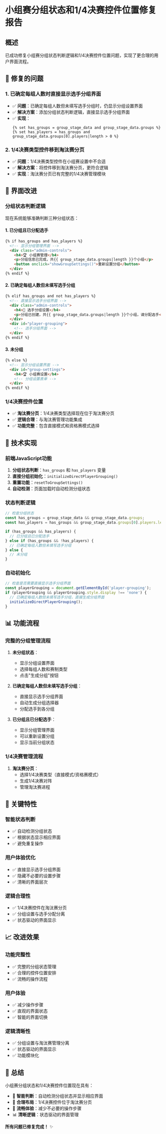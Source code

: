 # 小组赛分组状态和1/4决赛控件位置修复报告

## 概述
已成功修复小组赛分组状态判断逻辑和1/4决赛控件位置问题，实现了更合理的用户界面流程。

## 🔧 修复的问题

### 1. 已确定每组人数时直接显示选手分组界面
- ✅ **问题**：已确定每组人数但未填写选手分组时，仍显示分组设置界面
- ✅ **解决方案**：添加分组状态判断逻辑，直接显示选手分组界面
- ✅ **实现**：
  ```jinja2
  {% set has_groups = group_stage_data and group_stage_data.groups %}
  {% set has_players = has_groups and group_stage_data.groups[0].players|length > 0 %}
  ```

### 2. 1/4决赛类型控件移到淘汰赛分页
- ✅ **问题**：1/4决赛类型控件在小组赛设置中不合适
- ✅ **解决方案**：将控件移到淘汰赛分页，更符合逻辑
- ✅ **实现**：淘汰赛分页已有完整的1/4决赛管理模块

## 🎨 界面改进

### 分组状态判断逻辑
现在系统能够准确判断三种分组状态：

#### 1. 已分组且已分配选手
```html
{% if has_groups and has_players %}
  <!-- 显示分组管理界面 -->
  <div class="admin-controls">
    <h4>🏆 小组赛管理</h4>
    <p>分组信息已完成，共{{ group_stage_data.groups|length }}个小组</p>
    <button onclick="showGroupSettings()">重新设置分组</button>
  </div>
{% endif %}
```

#### 2. 已确定每组人数但未填写选手分组
```html
{% elif has_groups and not has_players %}
  <!-- 直接显示选手分组界面 -->
  <div class="admin-controls">
    <h4>👥 选手分组设置</h4>
    <p>分组已创建，共{{ group_stage_data.groups|length }}个小组，请分配选手</p>
  </div>
  <div id="player-grouping">
    <!-- 选手分组界面 -->
  </div>
{% endif %}
```

#### 3. 未分组
```html
{% else %}
  <!-- 显示分组设置界面 -->
  <div id="group-settings">
    <h4>🏆 小组赛设置</h4>
    <!-- 分组设置表单 -->
  </div>
{% endif %}
```

### 1/4决赛控件位置
- ✅ **淘汰赛分页**：1/4决赛类型选择现在位于淘汰赛分页
- ✅ **逻辑合理**：与淘汰赛管理功能集成
- ✅ **功能完整**：包含直接模式和资格赛模式选择

## 🔧 技术实现

### 前端JavaScript功能
1. **分组状态判断**：`has_groups` 和 `has_players` 变量
2. **直接分组初始化**：`initializeDirectPlayerGrouping()`
3. **重置功能**：`resetToGroupSettings()`
4. **自动检测**：页面加载时自动检测分组状态

### 状态判断逻辑
```javascript
// 检查分组状态
const has_groups = group_stage_data && group_stage_data.groups;
const has_players = has_groups && group_stage_data.groups[0].players.length > 0;

if (has_groups && has_players) {
  // 已分组且已分配选手
} else if (has_groups && !has_players) {
  // 已确定每组人数但未填写选手分组
} else {
  // 未分组
}
```

### 自动初始化
```javascript
// 检查是否需要直接显示选手分组界面
const playerGrouping = document.getElementById('player-grouping');
if (playerGrouping && playerGrouping.style.display !== 'none') {
  // 已确定每组人数但未填写选手分组，直接生成分组界面
  initializeDirectPlayerGrouping();
}
```

## 📊 功能流程

### 完整的分组管理流程
1. **未分组状态**：
   - 显示分组设置界面
   - 选择每组人数和赛制类型
   - 点击"生成分组"按钮

2. **已确定每组人数但未填写选手分组**：
   - 直接显示选手分组界面
   - 自动生成分组选择器
   - 分配选手到各分组

3. **已分组且已分配选手**：
   - 显示分组管理界面
   - 可以重新设置分组
   - 显示当前分组状态

### 1/4决赛管理流程
1. **淘汰赛分页**：
   - 选择1/4决赛类型（直接模式/资格赛模式）
   - 生成1/4决赛对阵
   - 管理淘汰赛进程

## 🎯 关键特性

### 智能状态判断
- ✅ 自动检测分组状态
- ✅ 根据状态显示相应界面
- ✅ 避免重复操作

### 用户体验优化
- ✅ 直接显示选手分组界面
- ✅ 隐藏不必要的设置步骤
- ✅ 清晰的界面层次

### 逻辑合理性
- ✅ 1/4决赛控件在淘汰赛分页
- ✅ 分组设置与选手分配分离
- ✅ 状态驱动的界面显示

## 📈 改进效果

### 功能完整性
- ✅ 完整的分组状态管理
- ✅ 合理的控件位置安排
- ✅ 流畅的操作流程

### 用户体验
- ✅ 减少操作步骤
- ✅ 直观的界面状态
- ✅ 智能的界面切换

### 逻辑清晰性
- ✅ 分组设置与淘汰赛管理分离
- ✅ 状态驱动的界面显示
- ✅ 功能模块化

## 🎉 总结

小组赛分组状态和1/4决赛控件位置现在具有：
- 🎨 **智能判断**：自动检测分组状态并显示相应界面
- 🔧 **合理布局**：1/4决赛控件位于淘汰赛分页
- 🚀 **流畅体验**：减少不必要的操作步骤
- 📊 **清晰逻辑**：状态驱动的界面管理

**所有问题已修复完成！** ✨
